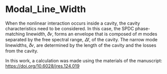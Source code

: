 # Modal_Line_Width
When the nonlinear interaction occurs inside a cavity, the cavity characteristics need to be considered. 
In this case, the SPDC phase-matching linewidth, 𝛿𝜈, forms an envelope that is composed of 𝑚 modes separated by the free spectral range, 
𝛥𝑓, of the cavity. The narrow mode linewidths, 𝛿𝜈, are determined by the length of the cavity and the losses from the cavity.

In this work, a calculation was made using the materials of the manuscript:
https://doi.org/10.6028/jres.124.019
